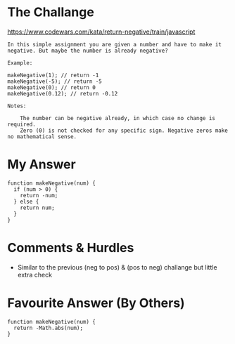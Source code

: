 # The Challange

https://www.codewars.com/kata/return-negative/train/javascript

```
In this simple assignment you are given a number and have to make it negative. But maybe the number is already negative?

Example:

makeNegative(1); // return -1
makeNegative(-5); // return -5
makeNegative(0); // return 0
makeNegative(0.12); // return -0.12

Notes:

    The number can be negative already, in which case no change is required.
    Zero (0) is not checked for any specific sign. Negative zeros make no mathematical sense.
```

# My Answer

```
function makeNegative(num) {
  if (num > 0) {
    return -num;
  } else {
    return num;
  }
}
```

# Comments & Hurdles

* Similar to the previous (neg to pos) & (pos to neg) challange but little extra check

# Favourite Answer (By Others)
```
function makeNegative(num) {
  return -Math.abs(num);
}
```